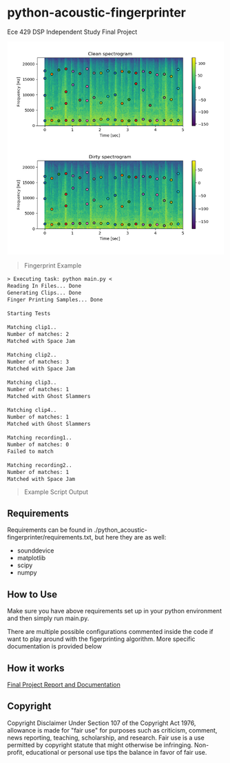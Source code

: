 # python-acoustic-fingerprinter

Ece 429 DSP Independent Study Final Project

![example fingerprint](https://raw.githubusercontent.com/chrisdruta/python-acoustic-fingerprinter/master/images/example.png)

> Fingerprint Example

```
> Executing task: python main.py <
Reading In Files... Done
Generating Clips... Done
Finger Printing Samples... Done

Starting Tests

Matching clip1..
Number of matches: 2
Matched with Space Jam

Matching clip2..
Number of matches: 3
Matched with Space Jam

Matching clip3..
Number of matches: 1
Matched with Ghost Slammers

Matching clip4..
Number of matches: 1
Matched with Ghost Slammers

Matching recording1..
Number of matches: 0
Failed to match

Matching recording2..
Number of matches: 1
Matched with Space Jam
```

> Example Script Output

## Requirements

Requirements can be found in ./python_acoustic-fingerprinter/requirements.txt, but here they are as well:

* sounddevice
* matplotlib
* scipy
* numpy

## How to Use

Make sure you have above requirements set up in your python environment and then simply run main.py.

There are multiple possible configurations commented inside the code if want to play around with the figerprinting algorithm. More specific documentation is provided below

## How it works

[Final Project Report and Documentation](https://github.com/chrisdruta/python-acoustic-fingerprinter/blob/master/images/report.pdf "Project Report")

## Copyright

Copyright Disclaimer Under Section 107 of the Copyright Act 1976, allowance is made for "fair use" for purposes such as criticism, comment, news reporting, teaching, scholarship, and research. Fair use is a use permitted by copyright statute that might otherwise be infringing. Non-profit, educational or personal use tips the balance in favor of fair use.
